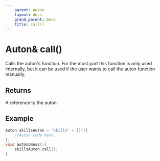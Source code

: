 ```yaml
---
    parent: Auton
    layout: docs
    grand_parent: Docs
    title: call()
---
```

# Auton& call()
Calls the auton's function. For the most part this function is only used internally, but it can be used if the user wants to call the auton function manually.

## Returns
A reference to the auton. 

## Example
```cpp
Auton skillsAuton = "Skills" + [](){
    //Auton code here
};
void autonomous(){
    skillsAuton.call();
}
```